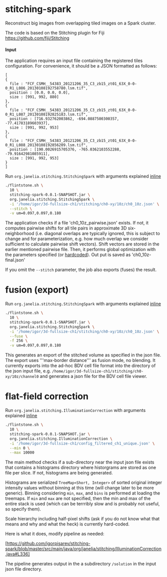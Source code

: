 # stitching-spark
Reconstruct big images from overlapping tiled images on a Spark cluster.

The code is based on the Stitching plugin for Fiji https://github.com/fiji/Stitching

#### Input
The application requires an input file containing the registered tiles configuration. For convenience, it should be a JSON formatted as follows:
```
[
{
  file : "FCF_CSMH__54383_20121206_35_C3_zb15_zt01_63X_0-0-0_R1_L086_20130108192758780.lsm.tif",
  position : [0.0, 0.0, 0.0],
  size : [991, 992, 880]
},
{
  file : "FCF_CSMH__54383_20121206_35_C3_zb15_zt01_63X_0-0-0_R1_L087_20130108192825183.lsm.tif",
  position : [716.932762003862, -694.0887500300357, -77.41783189603937],
  size : [991, 992, 953]
},
{
  file : "FCF_CSMH__54383_20121206_35_C3_zb15_zt01_63X_0-0-0_R1_L088_20130108192856209.lsm.tif",
  position : [190.0026915705376, -765.0362103552288, -79.91642981085911],
  size : [991, 992, 953]
}
]
```

Run `org.janelia.stitching.StitchingSpark` with arguments explained [inline](https://github.com/igorpisarev/stitching-spark/blob/master/src/main/java/org/janelia/stitching/StitchingArguments.java#L23-L66)

```bash
./flintstone.sh \
  10 \
  stitching-spark-0.0.1-SNAPSHOT.jar \
  org.janelia.stitching.StitchingSpark \
  -i '/home/igor/3d-fullsize-ch1/stitching/ch0-xy/10z/ch0_10z.json' \
  --stitch \
  -v um=0.097,0.097,0.180
```

The application checks if a file 'ch0_10z_pairwise.json' exists. If not, it computes pairwise shifts for all tile pairs in approximate 3D six-neighborhood (i.e. diagonal overlaps are typically ignored, this is subject to change and for parameterization, e.g. how much overlap we consider sufficient to calculate pairwise shift vectors).  Shift vectors are stored in the earlier mentioned pairwise file.  Then, it performs global optimization with the parameters specified (or [hardcoded](https://github.com/igorpisarev/stitching-spark/blob/master/src/main/java/org/janelia/stitching/PipelineStitchingStepExecutor.java#L703)).  Out put is saved as 'ch0_10z-final.json'

If you omit the `--stitch` parameter, the job also exports (fuses) the result.


# fusion (export)

Run `org.janelia.stitching.StitchingSpark` with arguments explained [inline](https://github.com/igorpisarev/stitching-spark/blob/master/src/main/java/org/janelia/stitching/StitchingArguments.java#L23-L66)

```bash
./flintstone.sh \
  10 \
  stitching-spark-0.0.1-SNAPSHOT.jar \
  org.janelia.stitching.StitchingSpark \
  -i '/home/igor/3d-fullsize-ch1/stitching/ch0-xy/10z/ch0_10z.json' \
  --fuse \
  -f 256 \
  -v um=0.097,0.097,0.180
```
This generates an export of the stitched volume as specified in the json file.  The export uses '''max-border distance''' as fusion mode, no blending.  It currently exports into the ad-hoc BDV cell file format into the directory of the json input file, e.g. `/home/igor/3d-fullsize-ch1/stitching/ch0-xy/10z/channel0` and generates a json file for the BDV cell file viewer.


# flat-field correction
Run `org.janelia.stitching.IlluminationCorrection` with arguments explained [inline](https://github.com/igorpisarev/stitching-spark/blob/master/src/main/java/org/janelia/stitching/IlluminationCorrectionArguments.java#L18-L36)

```bash
./flintstone.sh \
  10 \
  stitching-spark-0.0.1-SNAPSHOT.jar \
  org.janelia.stitching.IlluminationCorrection \
  -i '/home/igor/3d-fullsize-ch1/config_filtered_ch1_unique.json' \
  --min 0 \
  --max 10000
```

The main method checks if a sub-directory near the input json file exists that contains a histograms directory where historgrams are stored as one file per slice.  If not, histograms are being generated.

Histograms are serialized `TreeMap<Short, Integer>` of sorted original integer intensity values without binning at this time (will change later to be more generic).  Binning considering `min`, `max`, and `bins` is performed at loading the treemaps.  If `min` and `max` are not specified, then the min and max of the entire stack is used (which can be terrribly slow and is probably not useful, so specify them).

Scale hierarchy including half-pixel shifts (ask if you do not know what that means and why and what the heck) is currently hard-coded.

Here is what it does, modify pipeline as needed:

[https://github.com/igorpisarev/stitching-spark/blob/master/src/main/java/org/janelia/stitching/IlluminationCorrection.java#L336]

The pipeline generates output in the a subdirectory `/solution` in the input json file directory.
